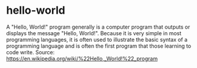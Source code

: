 # hello-world
A "Hello, World!" program generally is a computer program that outputs or displays the message "Hello, World!". Because it is very simple in most programming languages, it is often used to illustrate the basic syntax of a programming language and is often the first program that those learning to code write.
Source: https://en.wikipedia.org/wiki/%22Hello,_World!%22_program

